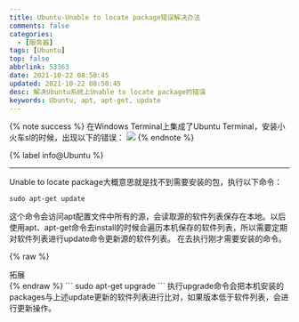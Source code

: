 ```yaml
---
title: Ubuntu-Unable to locate package错误解决办法
comments: false
categories:
  - [服务器]
tags: [Ubuntu]
top: false
abbrlink: 53363
date: 2021-10-22 08:50:45
updated: 2021-10-22 08:50:45
desc: 解决Ubuntu系统上Unable to locate package的错误
keywords: Ubuntu, apt, apt-get, update
---
```


{% note success %}
在Windows Terminal上集成了Ubuntu Terminal，安装小火车sl的时候，出现以下的错误：
![](/images/article_ubuntu_error.jpg)
{% endnote %}

{% label info@Ubuntu %}

<!--more-->
<hr />

Unable to locate package大概意思就是找不到需要安装的包，执行以下命令：
```
sudo apt-get update
```
这个命令会访问apt配置文件中所有的源，会读取源的软件列表保存在本地。以后使用apt、apt-get命令去install的时候会遍历本机保存的软件列表，所以需要定期对软件列表进行update命令更新源的软件列表。
在去执行刚才需要安装的命令。

{% raw %}
<div class="post_cus_note">拓展</div>
{% endraw %}
```
sudo apt-get upgrade
```
执行upgrade命令会把本机安装的packages与上述update更新的软件列表进行比对，如果版本低于软件列表，会进行更新操作。
